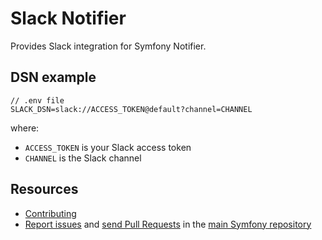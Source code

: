 Slack Notifier
==============

Provides Slack integration for Symfony Notifier.

DSN example
-----------

```
// .env file
SLACK_DSN=slack://ACCESS_TOKEN@default?channel=CHANNEL
```

where:
 - `ACCESS_TOKEN` is your Slack access token
 - `CHANNEL` is the Slack channel

Resources
---------

  * [Contributing](https://symfony.com/doc/current/contributing/index.html)
  * [Report issues](https://github.com/symfony/symfony/issues) and
    [send Pull Requests](https://github.com/symfony/symfony/pulls)
    in the [main Symfony repository](https://github.com/symfony/symfony)
